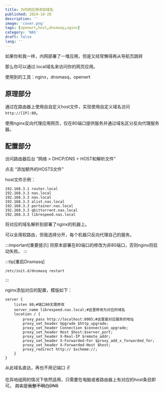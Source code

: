 ```yaml
---
title: 为内网应用添加域名
published: 2024-10-20
description: ''
image: 'cover.png'
tags: [openwrt,host,dnsmasp,nginx]
category: 'NAS'
draft: false 
lang: ''
---
```


如果你和我一样，内网部署了一堆应用，但是又经常懒得再从导航页跳转

那么你可以通过.local域名来访问你的网页应用。

使用到的工具：nginx，dnsmasq，openwrt

## 原理部分

通过在路由器上使用自自定义host文件，实现使用自定义域名访问```http://[IP]:80```。

使用nginx反向代理应用网页，仅在80端口提供服务并通过域名区分反向代理服务器。

## 配置部分

访问路由器后台 “网络 > DHCP/DNS > HOST和解析文件”

点击 “添加额外的HOSTS文件”

host文件示例：
```host
192.168.3.1 router.local
192.168.3.3 nas.local
192.168.3.3 nav.local
192.168.3.3 alist.nas.local
192.168.3.3 portainer.nas.local
192.168.3.3 qbittorrent.nas.local
192.168.3.3 librespeed.nas.local
```

将对应的域名解析到部署了nginx的机器上。

可以全用软路由，但我选择分开，每个机器只反向代理自己的服务。

:::important[重要提示]
将原本部署在80端口的修改为非80端口，否则nginx将启动失败。
:::

:::tip[重启Dnsmasq]
```shell
/etc/init.d/dnsmasq restart 
```
:::

nginx添加对应的配置，模版如下：
```nginx
server {
    listen 80;#端口80无需修改
    server_name librespeed.nas.local;#这里修改为对应的域名
    location / {
        proxy_pass http://localhost:8005;#这里是对应服务的地址
        proxy_set_header Upgrade $http_upgrade;
        proxy_set_header Connection $connection_upgrade;
        proxy_set_header Host $host:$server_port;
        proxy_set_header X-Real-IP $remote_addr;
        proxy_set_header X-Forwarded-For $proxy_add_x_forwarded_for;
        proxy_set_header X-Forwarded-Host $host;
        proxy_redirect http:// $scheme://;
    }
}
```

从此域名直达，再也不用记端口 ✌️

在异地组网的情况下依然适用，只需要在电脑或者路由器上有对应的host条目即可。 ~~其实是我整不明白DNS~~